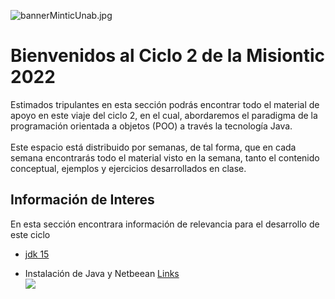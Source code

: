 ![bannerMinticUnab.jpg](https://crodrigr-gmail-com.trinket.io/api/files/608ed78845fe6aba0d7c02fe/bannerminticunab.jpeg "bannerMinticUnab.jpg")
# Bienvenidos al Ciclo 2 de la Misiontic 2022

Estimados tripulantes en esta sección podrás encontrar todo el material de apoyo en este viaje del ciclo 2, en el cual, abordaremos el paradigma de la programación orientada a objetos (POO) a través la tecnología Java. <br><br>
Este espacio está distribuido por semanas, de tal forma, que en cada semana encontrarás todo el material visto en la semana, tanto el contenido conceptual, ejemplos y ejercicios desarrollados en clase. 

## Información de Interes

En esta sección encontrara información de relevancia para el desarrollo de este ciclo

- [jdk 15](https://www.youtube.com/watch?v=2Et13pH2484) <br>

- Instalación de Java y Netbeean [Links](https://www.youtube.com/watch?v=2Et13pH2484) <br>
[![](https://img.youtube.com/vi/2Et13pH2484/0.jpg)](https://www.youtube.com/watch?v=2Et13pH2484)

